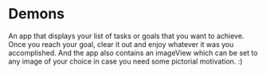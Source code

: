 # Demons
An app that displays your list of tasks or goals that you want to achieve. Once you reach your goal, clear it out and enjoy whatever it was you accomplished. And the app also contains an imageView which can be set to any image of your choice in case you need some pictorial motivation. :) 
